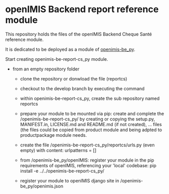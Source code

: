 # openIMIS Backend report reference module
This repository holds the files of the openIMIS Backend Cheque Santé reference module. 

It is dedicated to be deployed as a module of [openimis-be_py](https://github.com/openimis/openimis-be_py). 

 Start creating openimis-be-report-cs_py module.

- from an empty repository folder

  - clone the repository or donwload the file (reportcs)

  - checkout to the develop branch by executing the command

  - within openimis-be-report-cs_py, create the sub repository named reportcs

  - prepare your module to be mounted via pip: create and 
  complete the /openimis-be-report-cs_py/ by creating or copying the setup.py, MANIFEST.in, 
  LICENSE.md and README.md (if not created), ... files (the files could be copied from product module and 
  being adpted to productpackage module needs.

  - create the file /openimis-be-report-cs_py/reportcs/urls.py (even empty) 
   with content: urlpatterns = []

  - from /openimis-be_py/openIMIS: register your module in the pip requirements of openIMIS,
    referencing your 'local' codebase: pip install -e ../../openimis-be-report-cs_py/

  - register your module to openIMIS django site in /openimis-be_py/openimis.json
